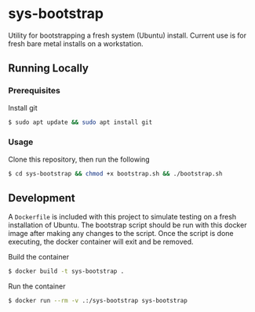 # sys-bootstrap
Utility for bootstrapping a fresh system (Ubuntu) install. Current use is for fresh bare metal installs on a workstation.


## Running Locally

### Prerequisites

Install git
```bash
$ sudo apt update && sudo apt install git
```

### Usage

Clone this repository, then run the following
```bash
$ cd sys-bootstrap && chmod +x bootstrap.sh && ./bootstrap.sh
```

## Development

A `Dockerfile` is included with this project to simulate testing on a fresh installation of Ubuntu. The bootstrap script should be run with this docker image after making any changes to the script. Once the script is done executing, the docker container will exit and be removed.

Build the container
```bash
$ docker build -t sys-bootstrap .
```

Run the container
```bash
$ docker run --rm -v .:/sys-bootstrap sys-bootstrap
```